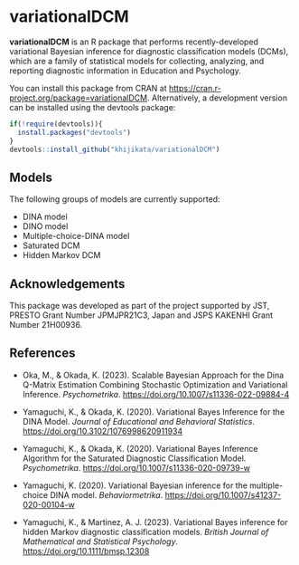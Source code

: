 # variationalDCM

**variationalDCM** is an R package that performs recently-developed variational Bayesian inference for diagnostic classification models (DCMs), which are a family of statistical models for collecting, analyzing, and reporting diagnostic information in Education and Psychology.

You can install this package from CRAN at <https://cran.r-project.org/package=variationalDCM>. Alternatively, a development version can be installed using the devtools package:

``` r
if(!require(devtools)){
  install.packages("devtools")
}
devtools::install_github("khijikata/variationalDCM")
```

## Models

The following groups of models are currently supported: 
- DINA model 
- DINO model 
- Multiple-choice-DINA model 
- Saturated DCM 
- Hidden Markov DCM

## Acknowledgements

This package was developed as part of the project supported by JST, PRESTO Grant Number JPMJPR21C3, Japan and JSPS KAKENHI Grant Number 21H00936.

## References

-   Oka, M., & Okada, K. (2023). Scalable Bayesian Approach for the Dina Q-Matrix Estimation Combining Stochastic Optimization and Variational Inference.
*Psychometrika*. <https://doi.org/10.1007/s11336-022-09884-4>

-   Yamaguchi, K., & Okada, K. (2020). Variational Bayes Inference for the DINA Model. *Journal of Educational and Behavioral Statistics*. <https://doi.org/10.3102/1076998620911934>

-   Yamaguchi, K., & Okada, K. (2020). Variational Bayes Inference Algorithm for the Saturated Diagnostic Classification Model. *Psychometrika*. <https://doi.org/10.1007/s11336-020-09739-w>

-   Yamaguchi, K. (2020). Variational Bayesian inference for the multiple-choice DINA model. *Behaviormetrika*. <https://doi.org/10.1007/s41237-020-00104-w>

-   Yamaguchi, K., & Martinez, A. J. (2023). Variational Bayes inference for hidden Markov diagnostic classification models. *British Journal of Mathematical and Statistical Psychology*. <https://doi.org/10.1111/bmsp.12308>
